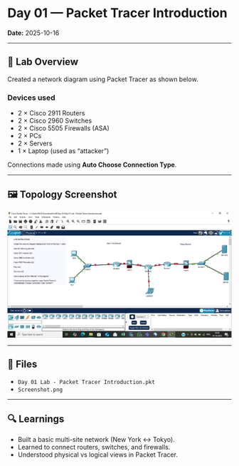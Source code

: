 # Day 01 — Packet Tracer Introduction

**Date:** 2025-10-16  

---

## 🧠 Lab Overview
Created a network diagram using Packet Tracer as shown below.

### Devices used
- 2 × Cisco 2911 Routers  
- 2 × Cisco 2960 Switches  
- 2 × Cisco 5505 Firewalls (ASA)  
- 2 × PCs  
- 2 × Servers  
- 1 × Laptop (used as “attacker”)

Connections made using **Auto Choose Connection Type**.

---

## 🖼️ Topology Screenshot
![Day-01 Lab Screenshot](Screenshot.png)

---

## 📂 Files
- `Day 01 Lab - Packet Tracer Introduction.pkt`
- `Screenshot.png`

---

## 🔍 Learnings
- Built a basic multi-site network (New York ↔ Tokyo).  
- Learned to connect routers, switches, and firewalls.  
- Understood physical vs logical views in Packet Tracer.


